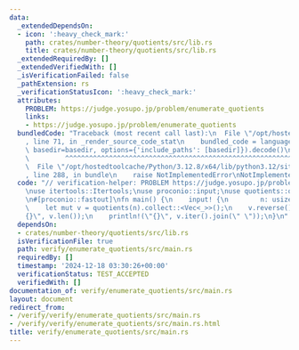 ```yaml
---
data:
  _extendedDependsOn:
  - icon: ':heavy_check_mark:'
    path: crates/number-theory/quotients/src/lib.rs
    title: crates/number-theory/quotients/src/lib.rs
  _extendedRequiredBy: []
  _extendedVerifiedWith: []
  _isVerificationFailed: false
  _pathExtension: rs
  _verificationStatusIcon: ':heavy_check_mark:'
  attributes:
    PROBLEM: https://judge.yosupo.jp/problem/enumerate_quotients
    links:
    - https://judge.yosupo.jp/problem/enumerate_quotients
  bundledCode: "Traceback (most recent call last):\n  File \"/opt/hostedtoolcache/Python/3.12.8/x64/lib/python3.12/site-packages/onlinejudge_verify/documentation/build.py\"\
    , line 71, in _render_source_code_stat\n    bundled_code = language.bundle(stat.path,\
    \ basedir=basedir, options={'include_paths': [basedir]}).decode()\n          \
    \         ^^^^^^^^^^^^^^^^^^^^^^^^^^^^^^^^^^^^^^^^^^^^^^^^^^^^^^^^^^^^^^^^^^^^^^^^^^^^^^^^^\n\
    \  File \"/opt/hostedtoolcache/Python/3.12.8/x64/lib/python3.12/site-packages/onlinejudge_verify/languages/rust.py\"\
    , line 288, in bundle\n    raise NotImplementedError\nNotImplementedError\n"
  code: "// verification-helper: PROBLEM https://judge.yosupo.jp/problem/enumerate_quotients\n\
    \nuse itertools::Itertools;\nuse proconio::input;\nuse quotients::quotients;\n\
    \n#[proconio::fastout]\nfn main() {\n    input! {\n        n: usize,\n    }\n\
    \    let mut v = quotients(n).collect::<Vec<_>>();\n    v.reverse();\n    println!(\"\
    {}\", v.len());\n    println!(\"{}\", v.iter().join(\" \"));\n}\n"
  dependsOn:
  - crates/number-theory/quotients/src/lib.rs
  isVerificationFile: true
  path: verify/enumerate_quotients/src/main.rs
  requiredBy: []
  timestamp: '2024-12-18 03:30:26+00:00'
  verificationStatus: TEST_ACCEPTED
  verifiedWith: []
documentation_of: verify/enumerate_quotients/src/main.rs
layout: document
redirect_from:
- /verify/verify/enumerate_quotients/src/main.rs
- /verify/verify/enumerate_quotients/src/main.rs.html
title: verify/enumerate_quotients/src/main.rs
---
```

